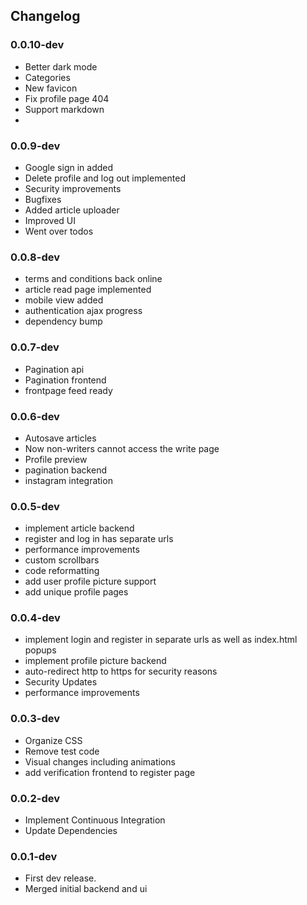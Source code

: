 ## Changelog

### 0.0.10-dev
- Better dark mode
- Categories
- New favicon
- Fix profile page 404
- Support markdown
- 

### 0.0.9-dev
- Google sign in added
- Delete profile and log out implemented
- Security improvements
- Bugfixes
- Added article uploader
- Improved UI
- Went over todos

### 0.0.8-dev
- terms and conditions back online
- article read page implemented
- mobile view added
- authentication ajax progress
- dependency bump

### 0.0.7-dev

- Pagination api
- Pagination frontend
- frontpage feed ready

### 0.0.6-dev

- Autosave articles
- Now non-writers cannot access the write page
- Profile preview
- pagination backend
- instagram integration

### 0.0.5-dev

- implement article backend
- register and log in has separate urls
- performance improvements
- custom scrollbars
- code reformatting
- add user profile picture support
- add unique profile pages

### 0.0.4-dev

- implement login and register in separate urls as well as index.html popups
- implement profile picture backend
- auto-redirect http to https for security reasons
- Security Updates
- performance improvements

### 0.0.3-dev

- Organize CSS
- Remove test code
- Visual changes including animations
- add verification frontend to register page

### 0.0.2-dev

- Implement Continuous Integration
- Update Dependencies

### 0.0.1-dev

- First dev release.
- Merged initial backend and ui
